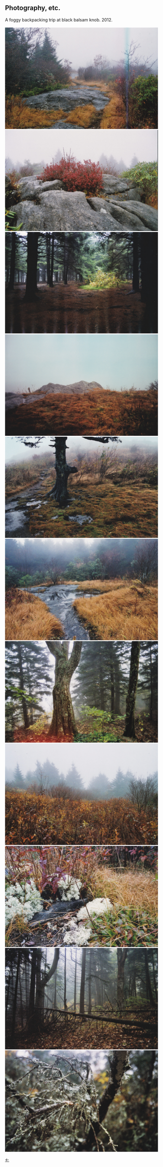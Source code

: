 ## Photography, etc.<br/>
A foggy backpacking trip at black balsam knob. 2012.<br/>
<br/>
<img src="./images/blackbalsam-2.jpg">
<img src="./images/blackbalsam-1.jpg">
<img src="./images/blackbalsam-3.jpg">
<img src="./images/blackbalsam-4.jpg">
<img src="./images/blackbalsam-5.jpg">
<img src="./images/blackbalsam-6.jpg">
<img src="./images/blackbalsam-7.jpg">
<img src="./images/blackbalsam-8.jpg">
<img src="./images/blackbalsam-9.jpg">
<img src="./images/blackbalsam-10.jpg">
<img src="./images/blackbalsam-11.jpg">

[&#8592;](./art)
